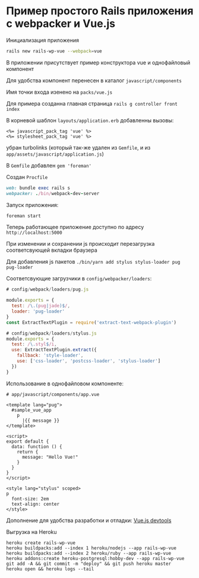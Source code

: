 # Пример простого Rails приложения с webpacker и Vue.js
Инициализация приложения
```bash
rails new rails-wp-vue --webpack=vue
```

В приложении присутствует пример конструктора vue и однофайловый компонент

Для удобства компонент перенесен в каталог `javascript/components`

Имя точки входа изенено на `packs/vue.js`

Для примера созданна главная страница `rails g controller front index`

В корневой шаблон `layouts/application.erb` добавленны вызовы:
```erb
<%= javascript_pack_tag 'vue' %>
<%= stylesheet_pack_tag 'vue' %>
```
убран turbolinks (который так-же удален из `Gemfile`,
и из `app/assets/javascript/application.js`)

В `Gemfile` добавлен `gem 'foreman'`

Создан `Procfile`
```ruby
web: bundle exec rails s
webpacker: ./bin/webpack-dev-server
```

Запуск приложения:
```bash
foreman start
```

Теперь работающее приложение доступно по адресу `http://localhost:5000`

При изменении и сохранении js происходит перезагрузка соответсвующей вкладки браузера

Для добавления js пакетов `./bin/yarn add stylus stylus-loader pug pug-loader`

Соответсвующие загрузчики в `config/webpacker/loaders`:
```javascript
# config/webpack/loaders/pug.js

module.exports = {
  test: /\.(pug|jade)$/,
  loader: 'pug-loader'
}
const ExtractTextPlugin = require('extract-text-webpack-plugin')

# config/webpack/loaders/stylus.js
module.exports = {
  test: /\.styl$/i,
  use: ExtractTextPlugin.extract({
    fallback: 'style-loader',
    use: ['css-loader', 'postcss-loader', 'stylus-loader']
  })
}
```

Использование в однофайловом компоненте:
```vue
# app/javascript/components/app.vue

<template lang="pug">
  #sample_vue_app
    p
      |{{ message }}
</template>

<script>
export default {
  data: function () {
    return {
      message: "Hello Vue!"
    }
  }
}
</script>

<style lang="stylus" scoped>
p
  font-size: 2em
  text-align: center
</style>
```

Дополнение для удобства разработки и отладки:
[Vue.js devtools](https://chrome.google.com/webstore/detail/vuejs-devtools/nhdogjmejiglipccpnnnanhbledajbpd)

Выгрузка на Heroku
```
heroku create rails-wp-vue
heroku buildpacks:add --index 1 heroku/nodejs --app rails-wp-vue
heroku buildpacks:add --index 2 heroku/ruby --app rails-wp-vue
heroku addons:create heroku-postgresql:hobby-dev --app rails-wp-vue
git add -A && git commit -m "deploy" && git push heroku master
heroku open && heroku logs --tail
```
